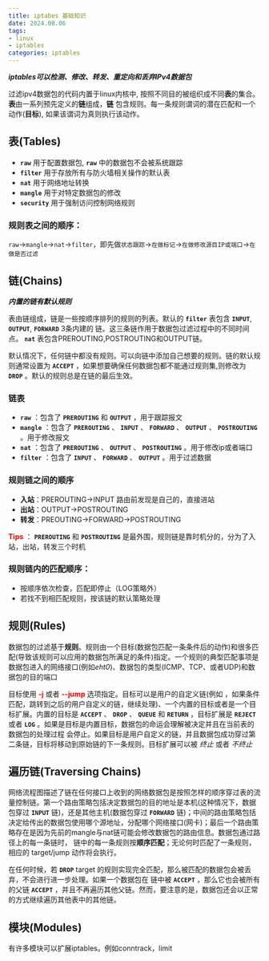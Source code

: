 ```yaml
---
title: iptabes 基础知识
date: 2024.08.06
tags:
- linux
- iptables
categories: iptables
---
```


***iptables可以检测、修改、转发、重定向和丢弃IPv4数据包***

过滤ipv4数据包的代码内置于linux内核中, 按照不同目的被组织成不同**表**的集合。**表**由一系列预先定义的**链**组成，**链** 包含规则。每一条规则谓词的潜在匹配和一个动作(**目标**), 如果该谓词为真则执行该动作。

## 表(Tables)

*   **`raw`** 用于配置数据包, **`raw`** 中的数据包不会被系统跟踪
*   **`filter`** 用于存放所有与防火墙相关操作的默认表
*   **`nat`** 用于网络地址转换
*   **`mangle`** 用于对特定数据包的修改
*   **`security`** 用于强制访问控制网络规则

### 规则表之间的顺序：

`raw`→`mangle`→`nat`→`filter`，即先做`状态跟踪`→`在做标记`→`在做修改源目IP或端口`→`在做是否过滤`

## 链(Chains)

***内置的链有默认规则***

​表由链组成，链是一些按顺序排列的规则的列表。默认的 **`filter`** 表包含 **`INPUT`**, **`OUTPUT`**, **`FORWARD`** 3条内建的 链。这三条链作用于数据包过滤过程中的不同时间点。 **`nat`**  表包含PREROUTING,POSTROUTING和OUTPUT链。

​默认情况下，任何链中都没有规则。可以向链中添加自己想要的规则。链的默认规则通常设置为 **`ACCEPT`** ，如果想要确保任何数据包都不能通过规则集,则修改为 **`DROP`** 。默认的规则总是在链的最后生效。

### 链表

*   **`raw`** ：包含了 **`PREROUTING`** 和 **`OUTPUT`** ，用于跟踪报文
*   **`mangle`** ：包含了 **`PREROUTING`** 、 **`INPUT`** 、 **`FORWARD`** 、 **`OUTPUT`** 、 **`POSTROUTING`** 。用于修改报文
*   **`nat`** ：包含了 **`PREROUTING`** 、 **`OUTPUT`** 、 **`POSTROUTING`** 。用于修改ip或者端口
*   **`filter`** ：包含了 **`INPUT`** 、 **`FORWARD`** 、 **`OUTPUT`** 。用于过滤数据

### 规则链之间的顺序

*   **入站**：PREROUTING→INPUT 路由前发现是自己的，直接进站
*   **出站**：OUTPUT→POSTROUTING
*   **转发**：PREOUTING→FORWARD→POSTROUTING

**<font color="red">Tips</font>** ： **`PREROUTING`** 和 **`POSTROUTING`** 是最外围，规则链是靠时机分的，分为了入站，出站，转发三个时机

### 规则链内的匹配顺序：

*   按顺序依次检查，匹配即停止（LOG策略外）
*   若找不到相匹配规则，按该链的默认策略处理

## 规则(Rules)

​数据包的过滤基于**规则**。规则由一个目标(数据包匹配一条条件后的动作)和很多匹配(导致该规则可以应用的数据包所满足的条件)指定。一个规则的典型匹配事项是数据包进入的网络接口(例如*eht0*)、数据包的类型(ICMP、TCP、或者UDP)和数据包的目的端口

​目标使用 **<font color="red">-j</font>** 或者 <font color="red">**--jump**</font> 选项指定。目标可以是用户的自定义链(例如 ，如果条件匹配，跳转到之后的用户自定义的链，继续处理)、一个内置的目标或者是一个目标扩展。内置的目标是 **`ACCEPT`** 、 **`DROP`** 、 **`QUEUE`** 和 **`RETURN`** ，目标扩展是 **`REJECT`** 或者 **`LOG`** 。如果是目标是内置目标，数据包的命运会理解被决定并且在当前表的数据包的处理过程 会停止。如果目标是用户自定义的链，并且数据包成功穿过第二条链，目标将移动到原始链的下一条规则。目标扩展可以被 *终止* 或者 *不终止*

## 遍历链(Traversing Chains)

​网络流程图描述了链在任何接口上收到的网络数据包是按照怎样的顺序穿过表的流量控制链。第一个路由策略包括决定数据包的目的地址是本机(这种情况下，数据包穿过 **`INPUT`** 链)，还是其他主机(数据包穿过 **`FORWARD`** 链)；中间的路由策略包括决定给传出的数据包使用哪个源地址，分配哪个网络接口(网卡)；最后一个路由策略存在是因为先前的mangle与nat链可能会修改数据包的路由信息。数据包通过路径上的每一条链时， 链中的每一条规则按**顺序匹配**；无论何时匹配了一条规则，相应的 target/jump 动作将会执行。

​在任何时候，若 **`DROP`** target 的规则实现完全匹配，那么被匹配的数据包会被丢弃，不会进行进一步处理。如果一个数据包在 链中被 **`ACCEPT`** ，那么它也会被所有的父链 **`ACCEPT`** ，并且不再遍历其他父链。然而，要注意的是，数据包还会以正常的方式继续遍历其他表中的其他链。

## 模块(Modules)

有许多模块可以扩展iptables。例如conntrack，limit
